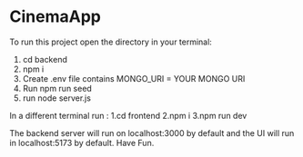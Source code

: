# CinemaApp
To run this project open the directory in your terminal:
1. cd backend
2. npm i
3. Create .env file contains MONGO_URI = YOUR MONGO URI
4. Run npm run seed
5. run node server.js


In a different terminal run :
1.cd frontend 
2.npm i 
3.npm run dev

The backend server will run on localhost:3000 by default and the UI will run in localhost:5173 by default.
Have Fun.
